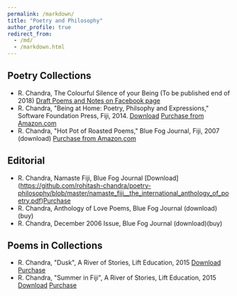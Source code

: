 ```yaml
---
permalink: /markdown/
title: "Poetry and Philosophy"
author_profile: true
redirect_from: 
  - /md/
  - /markdown.html
---
```


## Poetry Collections
* R. Chandra, The Colourful Silence of your Being (To be published end of 2018) [Draft Poems and Notes on Facebook page](https://www.facebook.com/beingathome2012/)
* R. Chandra, "Being at Home: Poetry, Philsophy and Expressions," Software Foundation Press, Fiji, 2014.  [Download](https://github.com/rohitash-chandra/poetry-philosophy/blob/master/BeingatHome_RohitashChandra.pdf) [ Purchase from Amazon.com](https://www.amazon.com/Being-at-Home-Rohitash-Chandra/dp/1312170557/)
* R. Chandra, "Hot Pot of Roasted Poems," Blue Fog Journal, Fiji, 2007 (download) [ Purchase from Amazon.com](https://www.amazon.com/Hot-Pot-Roasted-Poems/dp/184728891X/ref=sr_1_2?s=books&ie=UTF8&qid=1505176256&sr=1-2)

## Editorial 
* R. Chandra,  Namaste Fiji, Blue Fog Journal  [Download] (https://github.com/rohitash-chandra/poetry-philosophy/blob/master/namaste_fiji__the_international_anthology_of_poetry.pdf)[Purchase](http://www.lulu.com/shop/rohitash-chandra/namaste-fiji-the-international-anthology-of-poetry/paperback/product-1335721.html)
* R. Chandra,  Anthology of Love Poems, Blue Fog Journal  (download)(buy) 
* R. Chandra,  December 2006 Issue, Blue Fog Journal  (download)(buy)

## Poems in Collections
* R. Chandra, "Dusk", A River of Stories, Lift Education, 2015 [Download](https://github.com/rohitash-chandra/poetry-philosophy/blob/master/Dusk_LiftEducation.pdf) [Purchase](http://www.lifteducation.com/portfolio/commonwealth-education-trust/)
* R. Chandra, "Summer in Fiji", A River of Stories, Lift Education, 2015 [Download](https://github.com/rohitash-chandra/poetry-philosophy/blob/master/Summer%20in%20Fiji_LiftEducation.pdf) [Purchase](http://www.lifteducation.com/portfolio/commonwealth-education-trust/)

